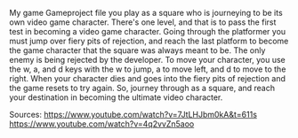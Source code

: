 My game Gameproject file you play as a square who is journeying to be its own video game character. There's one level, and that is to pass the first test in becoming a video game character. Going through the platformer you must jump over fiery pits of rejection, and reach the last platform to become the game character that the square was always meant to be. The only enemy is being rejected by the developer. To move your character, you use the w, a, and d keys with the w to jump, a to move left, and d to move to the right. When your character dies and goes into the fiery pits of rejection and the game resets to try again. So, journey through as a square, and reach your destination in becoming the ultimate video character. 

Sources:
https://www.youtube.com/watch?v=7JtLHJbm0kA&t=611s
https://www.youtube.com/watch?v=4q2vvZn5aoo
